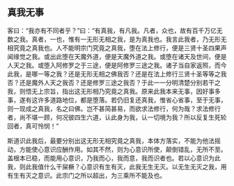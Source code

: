 ## 真我无事

客曰：“我亦有不同者乎？”曰：“有真我，有凡我。凡者，众也，故有百千万亿无数之我。真者，一也，惟有一无形无相之我，是为真我也。我言此我者，乃无形无相究竟之真我也。人不能明宗门究竟之真我，堕在法上修行，便是三贤十圣四果声闻缘觉之我。或出此堕在天魔外道，便是天魔外道之我。或堕在诸天及世间，便是人天之我。或堕入阿修罗之于三途，便是阿修罗三途之我。诸子当自家返照，而今此我，是哪一等之我？还是无形无相之佛我否？还是在法上修行三贤十圣等等之我否？还是魔外人天之我否？还是修罗三途之我否？于此一一分明清楚分别若干之我，则悟无上宗旨，指出这无形相乃究竟之真我。原来此我本来无事，因好事多事，遂有这许多道路地位，都是堕落。若仍旧复还真我，惟省心省事，至于无事，则一现成之真我，名之曰佛。岂不甚简甚易，而欲求法修行，何为哉？求法修行者，尚不堪一顾，何况彼四生六道，认此身为我，认一切境为我？所以反复生死轮回者，真可怜悯！”

斯道识此我后，最要分别出这无形无相究竟之真我，本体方落实，不能为他法摇动，方能使心意识应酬作用。如其不然，则为心意识所使，颠倒错乱，无所不至。盖根本已稳，而能用心意识，乃我而心，我而意，我而识者也。若以心意识为此我，则此我值什么干屎橛？心意识有生有灭，此我无生无灭。以无生无灭之我，用有生有灭之意识。此宗门之所以超出，为三乘所不能及也。
